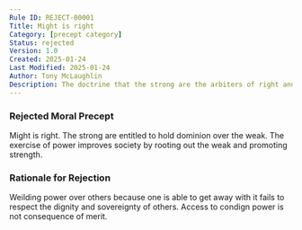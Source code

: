 ```yaml
---
Rule ID: REJECT-00001
Title: Might is right
Category: [precept category]
Status: rejected
Version: 1.0
Created: 2025-01-24
Last Modified: 2025-01-24
Author: Tony McLaughlin
Description: The doctrine that the strong are the arbiters of right and wrong
---
```


### Rejected Moral Precept
Might is right.  The strong are entitled to hold dominion over the weak.  The exercise of power improves society by rooting out the weak and promoting strength.

### Rationale for Rejection
Weilding power over others because one is able to get away with it fails to respect the dignity and sovereignty of others.  Access to condign power is not consequence of merit.
